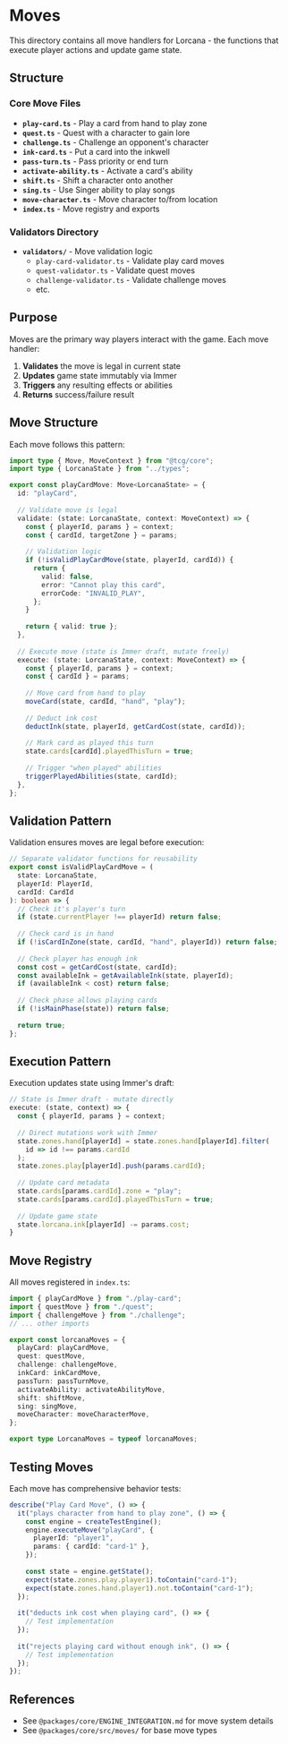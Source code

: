 # Moves

This directory contains all move handlers for Lorcana - the functions that execute player actions and update game state.

## Structure

### Core Move Files

- **`play-card.ts`** - Play a card from hand to play zone
- **`quest.ts`** - Quest with a character to gain lore
- **`challenge.ts`** - Challenge an opponent's character
- **`ink-card.ts`** - Put a card into the inkwell
- **`pass-turn.ts`** - Pass priority or end turn
- **`activate-ability.ts`** - Activate a card's ability
- **`shift.ts`** - Shift a character onto another
- **`sing.ts`** - Use Singer ability to play songs
- **`move-character.ts`** - Move character to/from location
- **`index.ts`** - Move registry and exports

### Validators Directory

- **`validators/`** - Move validation logic
  - `play-card-validator.ts` - Validate play card moves
  - `quest-validator.ts` - Validate quest moves
  - `challenge-validator.ts` - Validate challenge moves
  - etc.

## Purpose

Moves are the primary way players interact with the game. Each move handler:

1. **Validates** the move is legal in current state
2. **Updates** game state immutably via Immer
3. **Triggers** any resulting effects or abilities
4. **Returns** success/failure result

## Move Structure

Each move follows this pattern:

```typescript
import type { Move, MoveContext } from "@tcg/core";
import type { LorcanaState } from "../types";

export const playCardMove: Move<LorcanaState> = {
  id: "playCard",
  
  // Validate move is legal
  validate: (state: LorcanaState, context: MoveContext) => {
    const { playerId, params } = context;
    const { cardId, targetZone } = params;
    
    // Validation logic
    if (!isValidPlayCardMove(state, playerId, cardId)) {
      return {
        valid: false,
        error: "Cannot play this card",
        errorCode: "INVALID_PLAY",
      };
    }
    
    return { valid: true };
  },
  
  // Execute move (state is Immer draft, mutate freely)
  execute: (state: LorcanaState, context: MoveContext) => {
    const { playerId, params } = context;
    const { cardId } = params;
    
    // Move card from hand to play
    moveCard(state, cardId, "hand", "play");
    
    // Deduct ink cost
    deductInk(state, playerId, getCardCost(state, cardId));
    
    // Mark card as played this turn
    state.cards[cardId].playedThisTurn = true;
    
    // Trigger "when played" abilities
    triggerPlayedAbilities(state, cardId);
  },
};
```

## Validation Pattern

Validation ensures moves are legal before execution:

```typescript
// Separate validator functions for reusability
export const isValidPlayCardMove = (
  state: LorcanaState,
  playerId: PlayerId,
  cardId: CardId
): boolean => {
  // Check it's player's turn
  if (state.currentPlayer !== playerId) return false;
  
  // Check card is in hand
  if (!isCardInZone(state, cardId, "hand", playerId)) return false;
  
  // Check player has enough ink
  const cost = getCardCost(state, cardId);
  const availableInk = getAvailableInk(state, playerId);
  if (availableInk < cost) return false;
  
  // Check phase allows playing cards
  if (!isMainPhase(state)) return false;
  
  return true;
};
```

## Execution Pattern

Execution updates state using Immer's draft:

```typescript
// State is Immer draft - mutate directly
execute: (state, context) => {
  const { playerId, params } = context;
  
  // Direct mutations work with Immer
  state.zones.hand[playerId] = state.zones.hand[playerId].filter(
    id => id !== params.cardId
  );
  state.zones.play[playerId].push(params.cardId);
  
  // Update card metadata
  state.cards[params.cardId].zone = "play";
  state.cards[params.cardId].playedThisTurn = true;
  
  // Update game state
  state.lorcana.ink[playerId] -= params.cost;
}
```

## Move Registry

All moves registered in `index.ts`:

```typescript
import { playCardMove } from "./play-card";
import { questMove } from "./quest";
import { challengeMove } from "./challenge";
// ... other imports

export const lorcanaMoves = {
  playCard: playCardMove,
  quest: questMove,
  challenge: challengeMove,
  inkCard: inkCardMove,
  passTurn: passTurnMove,
  activateAbility: activateAbilityMove,
  shift: shiftMove,
  sing: singMove,
  moveCharacter: moveCharacterMove,
};

export type LorcanaMoves = typeof lorcanaMoves;
```

## Testing Moves

Each move has comprehensive behavior tests:

```typescript
describe("Play Card Move", () => {
  it("plays character from hand to play zone", () => {
    const engine = createTestEngine();
    engine.executeMove("playCard", {
      playerId: "player1",
      params: { cardId: "card-1" },
    });
    
    const state = engine.getState();
    expect(state.zones.play.player1).toContain("card-1");
    expect(state.zones.hand.player1).not.toContain("card-1");
  });
  
  it("deducts ink cost when playing card", () => {
    // Test implementation
  });
  
  it("rejects playing card without enough ink", () => {
    // Test implementation
  });
});
```

## References

- See `@packages/core/ENGINE_INTEGRATION.md` for move system details
- See `@packages/core/src/moves/` for base move types

